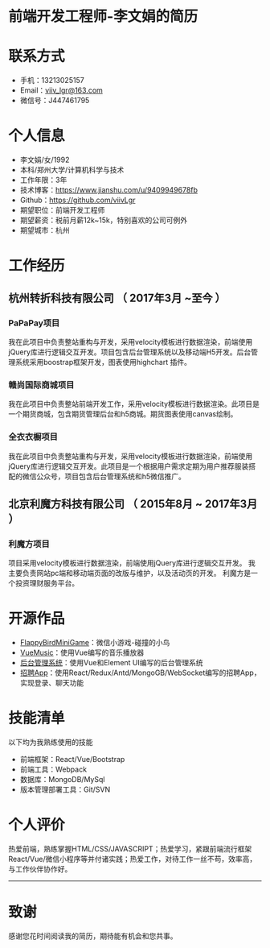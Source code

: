 # 前端开发工程师-李文娟的简历

# 联系方式
- 手机：13213025157
- Email：viiv_lgr@163.com
- 微信号：J447461795

# 个人信息
 - 李文娟/女/1992
 - 本科/郑州大学/计算机科学与技术 
 - 工作年限：3年
 - 技术博客：https://www.jianshu.com/u/9409949678fb
 - Github：https://github.com/viivLgr
 - 期望职位：前端开发工程师
 - 期望薪资：税前月薪12k~15k，特别喜欢的公司可例外
 - 期望城市：杭州

# 工作经历

## 杭州转折科技有限公司 （ 2017年3月 ~至今 ）
###  PaPaPay项目
我在此项目中负责整站重构与开发，采用velocity模板进行数据渲染，前端使用jQuery库进行逻辑交互开发。项目包含后台管理系统以及移动端H5开发。后台管理系统采用boostrap框架开发，图表使用highchart 插件。
### 赣尚国际商城项目 
我在此项目中负责整站前端开发工作，采用velocity模板进行数据渲染。此项目是一个期货商城，包含期货管理后台和h5商城。期货图表使用canvas绘制。
### 全衣衣橱项目
我在此项目中负责整站重构与开发，采用velocity模板进行数据渲染，前端使用jQuery库进行逻辑交互开发。此项目是一个根据用户需求定期为用户推荐服装搭配的微信公众号，项目包含后台管理系统和h5微信推广。
  
## 北京利魔方科技有限公司 （ 2015年8月 ~ 2017年3月 ）

### 利魔方项目 
项目采用velocity模板进行数据渲染，前端使用jQuery库进行逻辑交互开发。
我主要负责网站pc端和移动端页面的改版与维护，以及活动页的开发。
利魔方是一个投资理财服务平台。

# 开源作品
 - [FlappyBirdMiniGame](https://github.com/viivLgr/FlappyBirdMiniGame)：微信小游戏-碰撞的小鸟
  - [VueMusic](https://github.com/viivLgr/vue-music)：使用Vue编写的音乐播放器
- [后台管理系统](https://github.com/viivLgr/BackManager)：使用Vue和Element UI编写的后台管理系统
- [招聘App](https://github.com/viivLgr/imooc-react-chat)：使用React/Redux/Antd/MongoGB/WebSocket编写的招聘App，实现登录、聊天功能
    
# 技能清单
以下均为我熟练使用的技能
- 前端框架：React/Vue/Bootstrap
- 前端工具：Webpack
- 数据库：MongoDB/MySql
- 版本管理部署工具：Git/SVN

# 个人评价

热爱前端，熟练掌握HTML/CSS/JAVASCRIPT；热爱学习，紧跟前端流行框架React/Vue/微信小程序等并付诸实践；热爱工作，对待工作一丝不苟，效率高，与工作伙伴协作好。
      
---      
# 致谢
感谢您花时间阅读我的简历，期待能有机会和您共事。
      